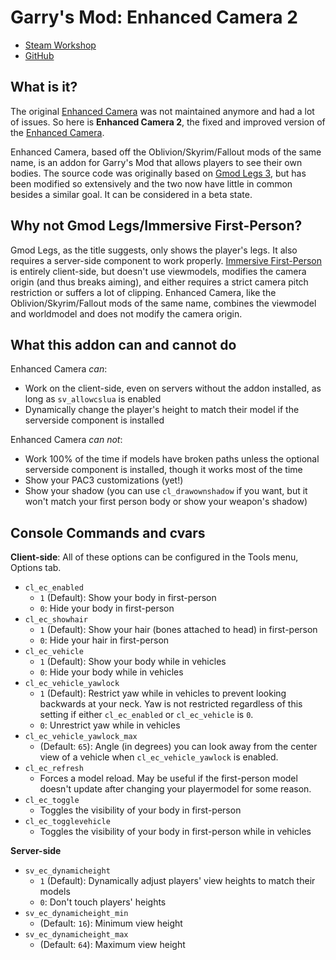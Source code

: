 Garry's Mod: Enhanced Camera 2
============================

* [Steam Workshop](https://steamcommunity.com/sharedfiles/filedetails/?id=678037029)
* [GitHub](https://github.com/VictorienXP/gmod-enhanced-camera-2)

What is it?
-----------

The original [Enhanced Camera](https://github.com/elizagamedev/gmod-enhanced-camera) was not maintained anymore and had a lot of issues. So here is **Enhanced Camera 2**, the fixed and improved version of the [Enhanced Camera](https://github.com/elizagamedev/gmod-enhanced-camera).

Enhanced Camera, based off the Oblivion/Skyrim/Fallout mods of the same name, is an addon for Garry's Mod that allows players to see their own bodies. The source code was originally based on [Gmod Legs 3](https://steamcommunity.com/sharedfiles/filedetails/?id=112806637), but has been modified so extensively and the two now have little in common besides a similar goal. It can be considered in a beta state.

Why not Gmod Legs/Immersive First-Person?
-----------------------------------------

Gmod Legs, as the title suggests, only shows the player's legs. It also requires a server-side component to work properly. [Immersive First-Person](https://steamcommunity.com/sharedfiles/filedetails/?id=133042891) is entirely client-side, but doesn't use viewmodels, modifies the camera origin (and thus breaks aiming), and either requires a strict camera pitch restriction or suffers a lot of clipping. Enhanced Camera, like the Oblivion/Skyrim/Fallout mods of the same name, combines the viewmodel and worldmodel and does not modify the camera origin.

What this addon can and cannot do
---------------------------------

Enhanced Camera *can*:

* Work on the client-side, even on servers without the addon installed, as long as `sv_allowcslua` is enabled
* Dynamically change the player's height to match their model if the serverside component is installed

Enhanced Camera *can not*:

* Work 100% of the time if models have broken paths unless the optional serverside component is installed, though it works most of the time
* Show your PAC3 customizations (yet!)
* Show your shadow (you can use `cl_drawownshadow` if you want, but it won't match your first person body or show your weapon's shadow)

Console Commands and cvars
--------------------------

**Client-side**: All of these options can be configured in the Tools menu, Options tab.

* `cl_ec_enabled`
    * `1` (Default): Show your body in first-person
    * `0`: Hide your body in first-person
* `cl_ec_showhair`
    * `1` (Default): Show your hair (bones attached to head) in first-person
    * `0`: Hide your hair in first-person
* `cl_ec_vehicle`
    * `1` (Default): Show your body while in vehicles
    * `0`: Hide your body while in vehicles
* `cl_ec_vehicle_yawlock`
    * `1` (Default): Restrict yaw while in vehicles to prevent looking backwards at your neck. Yaw is not restricted regardless of this setting if either `cl_ec_enabled` or `cl_ec_vehicle` is `0`.
    * `0`: Unrestrict yaw while in vehicles
* `cl_ec_vehicle_yawlock_max`
    * (Default: `65`): Angle (in degrees) you can look away from the center view of a vehicle when `cl_ec_vehicle_yawlock` is enabled.
* `cl_ec_refresh`
    * Forces a model reload. May be useful if the first-person model doesn't update after changing your playermodel for some reason.
* `cl_ec_toggle`
    * Toggles the visibility of your body in first-person
* `cl_ec_togglevehicle`
    * Toggles the visibility of your body in first-person while in vehicles

**Server-side**

* `sv_ec_dynamicheight`
    * `1` (Default): Dynamically adjust players' view heights to match their models
    * `0`: Don't touch players' heights
* `sv_ec_dynamicheight_min`
    * (Default: `16`): Minimum view height
* `sv_ec_dynamicheight_max`
    * (Default: `64`): Maximum view height

